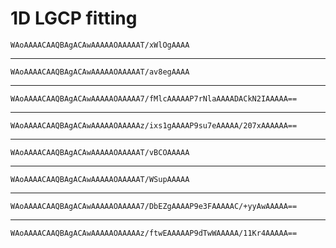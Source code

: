 # 1D LGCP fitting

    WAoAAAACAAQBAgACAwAAAAAOAAAAAT/xWlOgAAAA

---

    WAoAAAACAAQBAgACAwAAAAAOAAAAAT/av8egAAAA

---

    WAoAAAACAAQBAgACAwAAAAAOAAAAA7/fMlcAAAAAP7rNlaAAAADACkN2IAAAAA==

---

    WAoAAAACAAQBAgACAwAAAAAOAAAAAz/ixs1gAAAAP9su7eAAAAA/207xAAAAAA==

---

    WAoAAAACAAQBAgACAwAAAAAOAAAAAT/vBCOAAAAA

---

    WAoAAAACAAQBAgACAwAAAAAOAAAAAT/WSupAAAAA

---

    WAoAAAACAAQBAgACAwAAAAAOAAAAA7/DbEZgAAAAP9e3FAAAAAC/+yyAwAAAAA==

---

    WAoAAAACAAQBAgACAwAAAAAOAAAAAz/ftwEAAAAAP9dTwWAAAAA/11Kr4AAAAA==

